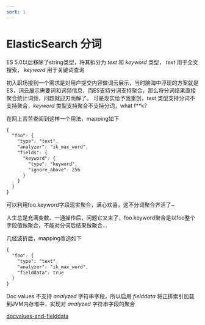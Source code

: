 ```yaml
---
sort: 1
---
```


# ElasticSearch 分词

ES 5.0以后移除了string类型，将其拆分为 _text_ 和 _keyword_ 类型， _text_ 用于全文搜索， _keyword_ 用于关键词查询

初入职场接到一个需求是对用户提交内容做词云展示，当时脑海中浮现的方案就是ES，词云展示需要词和词频信息，而ES支持分词支持聚合，那么将分词结果直接聚合统计词频，问题就迎刃而解了。
可是现实给予我重创，_text_ 类型支持分词不支持聚合，_keyword_ 类型支持聚合不支持分词，what f**k?

在网上苦苦查阅到这样一个用法，mapping如下

```scss
{
  "foo": {
    "type": "text",
    "analyzer": "ik_max_word",
    "fields": {
      "keyword": {
        "type": "keyword",
        "ignore_above": 256
      }
    }
  }
}
```
可以利用foo.keyword字段现实聚合，满心欢喜，这不分词聚合齐活了~

人生总是充满变数。一通操作后，问题它又来了，foo.keyword聚合是以foo整个字段值做聚合，不能对分词后结果做聚合...

几经波折后，mapping改造如下
```scss
{
  "foo": {
    "type": "text",
    "analyzer": "ik_max_word",
    "fielddata": true
  }
}
```
Doc values 不支持 _analyzed_ 字符串字段，所以启用 _fielddata_ 将正排索引加载到JVM内存堆中，实现对 _analyzed_ 字符串字段的聚合



[docvalues-and-fielddata](https://www.elastic.co/guide/cn/elasticsearch/guide/current/docvalues-and-fielddata.html
)